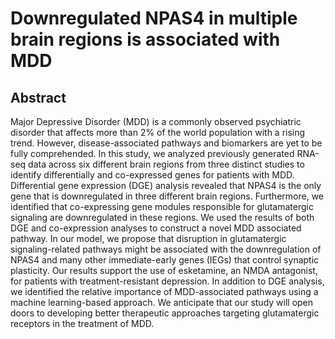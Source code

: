 # Downregulated NPAS4 in multiple brain regions is associated with MDD

## **Abstract**

Major Depressive Disorder (MDD) is a commonly observed psychiatric disorder that affects more than 2% of the world population with a rising trend. However, disease-associated pathways and biomarkers are yet to be fully comprehended. In this study, we analyzed previously generated RNA-seq data across six different brain regions from three distinct studies to identify differentially and co-expressed genes for patients with MDD. Differential gene expression (DGE) analysis revealed that NPAS4 is the only gene that is downregulated in three different brain regions. Furthermore, we identified that co-expressing gene modules responsible for glutamatergic signaling are downregulated in these regions. We used the results of both DGE and co-expression analyses to construct a novel MDD associated pathway. In our model, we propose that disruption in glutamatergic signaling-related pathways might be associated with the downregulation of NPAS4 and many other immediate-early genes (IEGs) that control synaptic plasticity. Our results support the use of esketamine, an NMDA antagonist, for patients with treatment-resistant depression. In addition to DGE analysis, we identified the relative importance of MDD-associated pathways using a machine learning-based approach. We anticipate that our study will open doors to developing better therapeutic approaches targeting glutamatergic receptors in the treatment of MDD.  

